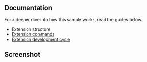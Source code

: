 
## Documentation

For a deeper dive into how this sample works, read the guides below.

- [Extension structure](docs/extension-structure.md)
- [Extension commands](./docs/extension-commands.md)
- [Extension development cycle](./docs/extension-development-cycle.md)


## Screenshot
